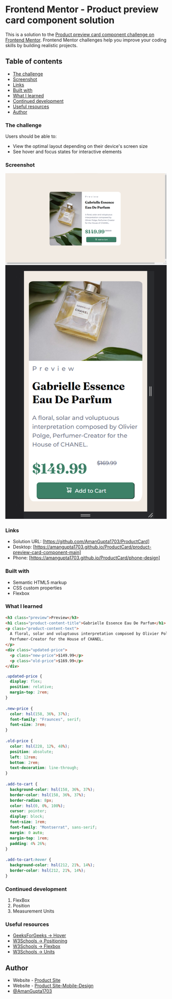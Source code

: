 # Frontend Mentor - Product preview card component solution

This is a solution to the [Product preview card component challenge on Frontend Mentor](https://www.frontendmentor.io/challenges/product-preview-card-component-GO7UmttRfa). Frontend Mentor challenges help you improve your coding skills by building realistic projects.

## Table of contents

  - [The challenge](#the-challenge)
  - [Screenshot](#screenshot)
  - [Links](#links)
  - [Built with](#built-with)
  - [What I learned](#what-i-learned)
  - [Continued development](#continued-development)
  - [Useful resources](#useful-resources)
- [Author](#author)

### The challenge

Users should be able to:

- View the optimal layout depending on their device's screen size
- See hover and focus states for interactive elements

### Screenshot

![](product-preview-card-component-main/Output/Desktop-img.png)
![](product-preview-card-component-main/Output/phone-img.png)


### Links

- Solution URL: [https://github.com/AmanGupta1703/ProductCard]
- Desktop: [https://amangupta1703.github.io/ProductCard/product-preview-card-component-main]
- Phone: [https://amangupta1703.github.io/ProductCard/phone-design]


### Built with

- Semantic HTML5 markup
- CSS custom properties
- Flexbox

### What I learned

```html
<h3 class="preview">Preview</h3>
<h1 class="product-content-title">Gabrielle Essence Eau De Parfum</h1>
<p class="product-content-text">
  A floral, solar and voluptuous interpretation composed by Olivier Polge,
  Perfumer-Creator for the House of CHANEL.
</p>
<div class="updated-price">
  <p class="new-price">$149.99</p>
  <p class="old-price">$169.99</p>
</div>
```

```css
.updated-price {
  display: flex;
  position: relative;
  margin-top: 2rem;
}

.new-price {
  color: hsl(158, 36%, 37%);
  font-family: "Fraunces", serif;
  font-size: 3rem;
}

.old-price {
  color: hsl(228, 12%, 48%);
  position: absolute;
  left: 12rem;
  bottom: 2rem;
  text-decoration: line-through;
}

.add-to-cart {
  background-color: hsl(158, 36%, 37%);
  border-color: hsl(158, 36%, 37%);
  border-radius: 8px;
  color: hsl(0, 0%, 100%);
  cursor: pointer;
  display: block;
  font-size: 1rem;
  font-family: "Montserrat", sans-serif;
  margin: 0 auto;
  margin-top: 1rem;
  padding: 4% 26%;
}

.add-to-cart:hover {
  background-color: hsl(212, 21%, 14%);
  border-color: hsl(212, 21%, 14%);
}
```

### Continued development

1) FlexBox
2) Position
3) Measurement Units

### Useful resources

- [GeeksForGeeks -> Hover](https://www.geeksforgeeks.org/css-hover-selector/?ref=lbp)
- [W3Schools -> Positioning](https://www.w3schools.com/css/css_positioning.asp) 
- [W3Schools -> Flexbox](https://www.w3schools.com/css/css3_flexbox.asp) 
- [W3Schools -> Units](https://www.w3schools.com/cssref/css_units.asp) 

## Author

- Website - [Product Site](https://amangupta1703.github.io/ProductCard/product-preview-card-component-main)
- Website - [Product Site-Mobile-Design](https://amangupta1703.github.io/ProductCard/phone-design)
- [@AmanGupta1703](https://www.frontendmentor.io/profile/AmanGupta1703)
